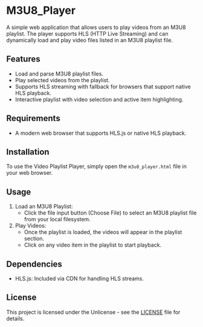 # M3U8_Player

A simple web application that allows users to play videos from an M3U8 playlist. The player supports HLS (HTTP Live Streaming) and can dynamically load and play video files listed in an M3U8 playlist file.

## Features
* Load and parse M3U8 playlist files.
* Play selected videos from the playlist.
* Supports HLS streaming with fallback for browsers that support native HLS playback.
* Interactive playlist with video selection and active item highlighting.
## Requirements
* A modern web browser that supports HLS.js or native HLS playback.
## Installation

To use the Video Playlist Player, simply open the `m3u8_player.html` file in your web browser.

## Usage
1. Load an M3U8 Playlist:
   * Click the file input button (Choose File) to select an M3U8 playlist file from your local filesystem.
2. Play Videos:
   * Once the playlist is loaded, the videos will appear in the playlist section.
   * Click on any video item in the playlist to start playback.
## Dependencies
* HLS.js: Included via CDN for handling HLS streams.
## License

This project is licensed under the Unlicense - see the [LICENSE](LICENSE) file for details.
